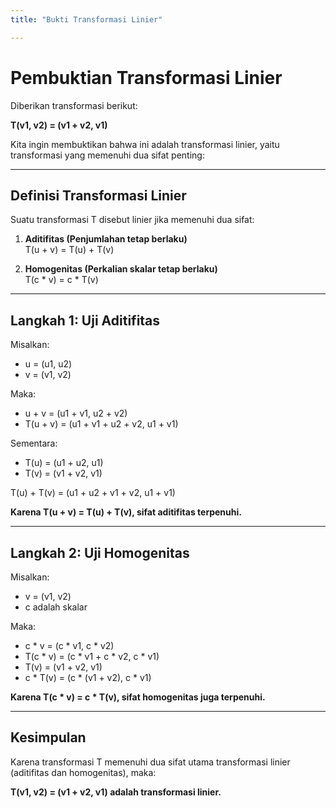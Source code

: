 ```yaml
---
title: "Bukti Transformasi Linier"

---
```


# Pembuktian Transformasi Linier

Diberikan transformasi berikut:

**T(v1, v2) = (v1 + v2, v1)**

Kita ingin membuktikan bahwa ini adalah transformasi linier, yaitu transformasi yang memenuhi dua sifat penting:

---

## Definisi Transformasi Linier

Suatu transformasi T disebut linier jika memenuhi dua sifat:

1. **Aditifitas (Penjumlahan tetap berlaku)**  
   T(u + v) = T(u) + T(v)

2. **Homogenitas (Perkalian skalar tetap berlaku)**  
   T(c * v) = c * T(v)

---

## Langkah 1: Uji Aditifitas

Misalkan:
- u = (u1, u2)
- v = (v1, v2)

Maka:
- u + v = (u1 + v1, u2 + v2)
- T(u + v) = (u1 + v1 + u2 + v2, u1 + v1)

Sementara:
- T(u) = (u1 + u2, u1)
- T(v) = (v1 + v2, v1)

T(u) + T(v) = (u1 + u2 + v1 + v2, u1 + v1)

**Karena T(u + v) = T(u) + T(v), sifat aditifitas terpenuhi.**

---

## Langkah 2: Uji Homogenitas

Misalkan:
- v = (v1, v2)
- c adalah skalar

Maka:
- c * v = (c * v1, c * v2)
- T(c * v) = (c * v1 + c * v2, c * v1)
- T(v) = (v1 + v2, v1)
- c * T(v) = (c * (v1 + v2), c * v1)

**Karena T(c * v) = c * T(v), sifat homogenitas juga terpenuhi.**

---

## Kesimpulan

Karena transformasi T memenuhi dua sifat utama transformasi linier (aditifitas dan homogenitas), maka:

**T(v1, v2) = (v1 + v2, v1) adalah transformasi linier.**
